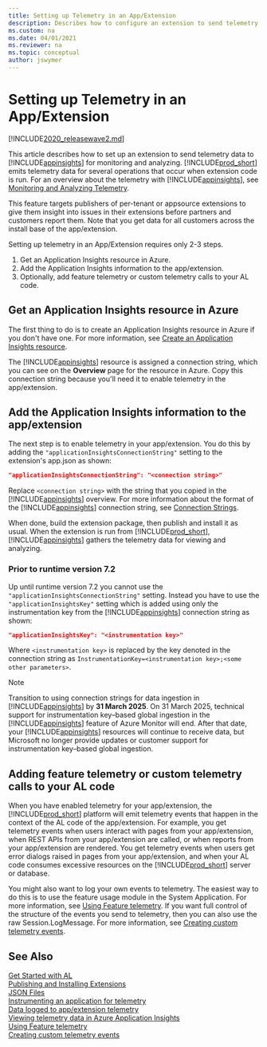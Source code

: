 ```yaml
---
title: Setting up Telemetry in an App/Extension 
description: Describes how to configure an extension to send telemetry data to Azure Application Insights. 
ms.custom: na
ms.date: 04/01/2021
ms.reviewer: na
ms.topic: conceptual
author: jswymer
---
```


# Setting up Telemetry in an App/Extension 

[!INCLUDE[2020_releasewave2.md](../includes/2020_releasewave2.md)]

This article describes how to set up an extension to send telemetry data to [!INCLUDE[appinsights](../includes/azure-appinsights-name.md)] for monitoring and analyzing. [!INCLUDE[prod_short](includes/prod_short.md)] emits telemetry data for several operations that occur when extension code is run. For an overview about the telemetry with [!INCLUDE[appinsights](../includes/azure-appinsights-name.md)], see [Monitoring and Analyzing Telemetry](../administration/telemetry-overview.md).

This feature targets publishers of per-tenant or appsource extensions to give them insight into issues in their extensions before partners and customers report them. Note that you get data for all customers across the install base of the app/extension. 

Setting up telemetry in an App/Extension requires only 2-3 steps.

1. Get an Application Insights resource in Azure.
1. Add the Application Insights information to the app/extension.
1. Optionally, add feature telemetry or custom telemetry calls to your AL code.


## Get an Application Insights resource in Azure

The first thing to do is to create an Application Insights resource in Azure if you don't have one. For more information, see [Create an Application Insights resource](/azure/azure-monitor/app/create-new-resource).

The [!INCLUDE[appinsights](../includes/azure-appinsights-name.md)] resource is assigned a connection string, which you can see on the **Overview** page for the resource in Azure. Copy this connection string because you'll need it to enable telemetry in the app/extension.

## Add the Application Insights information to the app/extension

The next step is to enable telemetry in your app/extension. You do this by adding the `"applicationInsightsConnectionString"` setting to the extension's app.json as shown:

```json
"applicationInsightsConnectionString": "<connection string>"
```

Replace `<connection string>` with the string that you copied in the [!INCLUDE[appinsights](../includes/azure-appinsights-name.md)] overview. For more information about the format of the [!INCLUDE[appinsights](../includes/azure-appinsights-name.md)] connection string, see [Connection Strings](/azure/azure-monitor/app/sdk-connection-string?tabs=net).

When done, build the extension package, then publish and install it as usual. When the extension is run from [!INCLUDE[prod_short](includes/prod_short.md)], [!INCLUDE[appinsights](../includes/azure-appinsights-name.md)] gathers the telemetry data for viewing and analyzing.

### Prior to runtime version 7.2

Up until runtime version 7.2 you cannot use the `"applicationInsightsConnectionString"` setting. Instead you have to use the `"applicationInsightsKey"` setting which is added using only the instrumentation key from the [!INCLUDE[appinsights](../includes/azure-appinsights-name.md)] connection string as shown:

```json
"applicationInsightsKey": "<instrumentation key>"
```

Where `<instrumentation key>` is replaced by the key denoted in the connection string as `InstrumentationKey=<instrumentation key>;<some other parameters>`.

> [!NOTE]
> Transition to using connection strings for data ingestion in [!INCLUDE[appinsights](../includes/azure-appinsights-name.md)] by **31 March 2025**. On 31 March 2025, technical support for instrumentation key–based global ingestion in the [!INCLUDE[appinsights](../includes/azure-appinsights-name.md)] feature of Azure Monitor will end. After that date, your [!INCLUDE[appinsights](../includes/azure-appinsights-name.md)] resources will continue to receive data, but Microsoft no longer provide updates or customer support for instrumentation key–based global ingestion. 

## Adding feature telemetry or custom telemetry calls to your AL code

When you have enabled telemetry for your app/extension, the [!INCLUDE[prod_short](../developer/includes/prod_short.md)] platform will emit telemetry events that happen in the context of the AL code of the app/extension. For example, you get telemetry events when users interact with pages from your app/extension, when REST APIs from your app/extension are called, or when reports from your app/extension are rendered. You get telemetry events when users get error dialogs raised in pages from your app/extension, and when your AL code consumes excessive resources on the [!INCLUDE[prod_short](../developer/includes/prod_short.md)] server or database.

You might also want to log your own events to telemetry. The easiest way to do this is to use the feature usage module in the System Application. For more information, see [Using Feature telemetry](../administration/telemetry-feature-telemetry.md). If you want full control of the structure of the events you send to telemetry, then you can also use the raw Session.LogMessage. For more information, see [Creating custom telemetry events](devenv-instrument-application-for-telemetry-app-insights.md).


## See Also  

[Get Started with AL](devenv-get-started.md)  
[Publishing and Installing Extensions](devenv-how-publish-and-install-an-extension-v2.md)  
[JSON Files](devenv-json-files.md)  
[Instrumenting an application for telemetry](devenv-instrument-application-for-telemetry.md)  
[Data logged to app/extension telemetry](devenv-application-insights-for-extensions-data.md)  
[Viewing telemetry data in Azure Application Insights](../administration/telemetry-overview.md)  
[Using Feature telemetry](../administration/telemetry-feature-telemetry.md)  
[Creating custom telemetry events](devenv-instrument-application-for-telemetry-app-insights.md)  